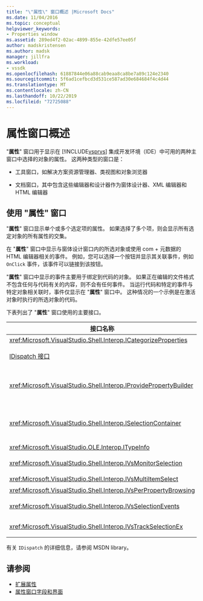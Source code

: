 ```yaml
---
title: "\"属性\" 窗口概述 |Microsoft Docs"
ms.date: 11/04/2016
ms.topic: conceptual
helpviewer_keywords:
- Properties window
ms.assetid: 289ed4f2-02ac-4899-855e-42dfe57ee05f
author: madskristensen
ms.author: madsk
manager: jillfra
ms.workload:
- vssdk
ms.openlocfilehash: 61887844e06a88cab9eaa8ca8be7a89c124e2340
ms.sourcegitcommit: 5f6ad1cefbcd3d531ce587ad30e684684f4c4d44
ms.translationtype: MT
ms.contentlocale: zh-CN
ms.lasthandoff: 10/22/2019
ms.locfileid: "72725088"
---
```

# <a name="properties-window-overview"></a>属性窗口概述
"**属性**" 窗口用于显示在 [!INCLUDE[vsprvs](../../code-quality/includes/vsprvs_md.md)] 集成开发环境（IDE）中可用的两种主窗口中选择的对象的属性。 这两种类型的窗口是：

- 工具窗口，如解决方案资源管理器、类视图和对象浏览器

- 文档窗口，其中包含这些编辑器和设计器作为窗体设计器、XML 编辑器和 HTML 编辑器

## <a name="using-the-properties-window"></a>使用 "属性" 窗口
 "**属性**" 窗口显示单个或多个选定项的属性。 如果选择了多个项，则会显示所有选定对象的所有属性的交集。

 在 "**属性**" 窗口中显示与窗体设计窗口内的所选对象或使用 com + 元数据的 HTML 编辑器相关的事件。 例如，您可以选择一个按钮并显示其关联事件，例如 `OnClick` 事件，该事件可以链接到该按钮。

 "**属性**" 窗口中显示的事件主要用于绑定到代码的对象。 如果正在编辑的文件格式不包含任何与代码有关的内容，则不会有任何事件。 当运行代码和特定的事件与特定对象相关联时，事件仅显示在 "**属性**" 窗口中。 这种情况的一个示例是在激活对象时执行的所选对象的代码。

 下表列出了 "**属性**" 窗口使用的主要接口。

|接口名称|描述|
|--------------------|-----------------|
|<xref:Microsoft.VisualStudio.Shell.Interop.ICategorizeProperties>|提供 "**属性**" 窗口的类别列表，并将每个属性映射到一个类别。|
|[IDispatch 接口](/previous-versions/windows/desktop/api/oaidl/nn-oaidl-idispatch)|向支持自动化的编程工具和其他应用程序公开对象的方法和属性。|
|<xref:Microsoft.VisualStudio.Shell.Interop.IProvidePropertyBuilder>|提供了称为*生成器*的省略号（...）按钮，这些按钮用于打开由对象本身实现的模式对话框窗口。 当用户在文本字段中无法轻松地键入值时使用。 例如，它可用于打开一个颜色选取器，用于确定您的 RGB 值。|
|<xref:Microsoft.VisualStudio.Shell.Interop.ISelectionContainer>|提供对用于更新 "**属性**" 窗口中显示的信息的对象的访问。 <xref:Microsoft.VisualStudio.Shell.Interop.ISelectionContainer> 是通过 Vspackage 为每个窗口实现的，其中包含具有要显示的相关属性的可选择对象。|
|<xref:Microsoft.VisualStudio.OLE.Interop.ITypeInfo>|提供有关对象类型（如接口的方法和结构的字段）的信息。|
|<xref:Microsoft.VisualStudio.Shell.Interop.IVsMonitorSelection>|允许 Vspackage 接收选择事件的通知，并检索有关当前项目层次结构、项、元素值和命令 UI 上下文的信息。|
|<xref:Microsoft.VisualStudio.Shell.Interop.IVsMultiItemSelect>|为环境提供对多个选择的访问。|
|<xref:Microsoft.VisualStudio.Shell.Interop.IVsPerPropertyBrowsing>|用于在 "**属性**" 窗口中显示的某些属性上提供本地化的名称。|
|<xref:Microsoft.VisualStudio.Shell.Interop.IVsSelectionEvents>|通知注册的 Vspackage 当前选择、元素值或命令 UI 上下文的更改。|
|<xref:Microsoft.VisualStudio.Shell.Interop.IVsTrackSelectionEx>|向环境通知当前所选内容的更改，并提供对与新选择相关的层次结构和项信息的访问权限。|

 有关 `IDispatch` 的详细信息，请参阅 MSDN library。

## <a name="see-also"></a>请参阅
- [扩展属性](../../extensibility/internals/extending-properties.md)
- [属性窗口字段和界面](../../extensibility/internals/properties-window-fields-and-interfaces.md)